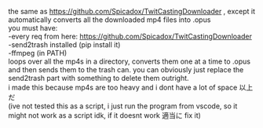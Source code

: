the same as https://github.com/Spicadox/TwitCastingDownloader , except it automatically converts all the downloaded mp4 files into .opus<br>
you must have:<br>
-every req from here: https://github.com/Spicadox/TwitCastingDownloader<br>
-send2trash installed (pip install it)<br>
-ffmpeg (in PATH)<br>
loops over all the mp4s in a directory, converts them one at a time to .opus and then sends them to the trash can. you can obviously just replace the send2trash part with something to delete them outright.<br>
i made this because mp4s are too heavy and i dont have a lot of space 以上だ<br>
(ive not tested this as a script, i just run the program from vscode, so it might not work as a script idk, if it doesnt work 適当に fix it)
